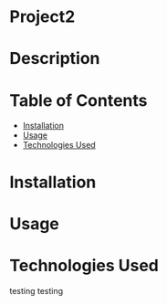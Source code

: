 # Project2

# Description

# Table of Contents
* [Installation](#installation)
* [Usage](#usage)
* [Technologies Used](#technologies-used)

# Installation

# Usage

# Technologies Used

testing testing